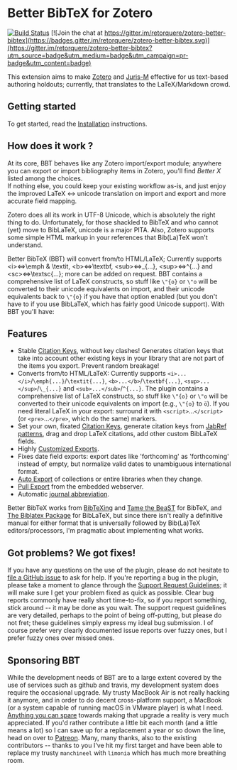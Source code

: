 # Better BibTeX for Zotero

[![Build Status](https://travis-ci.org/retorquere/zotero-better-bibtex.svg?branch=master)](https://travis-ci.org/retorquere/zotero-better-bibtex)
[![Join the chat at https://gitter.im/retorquere/zotero-better-bibtex](https://badges.gitter.im/retorquere/zotero-better-bibtex.svg)](https://gitter.im/retorquere/zotero-better-bibtex?utm_source=badge&utm_medium=badge&utm_campaign=pr-badge&utm_content=badge)

This extension aims to make [Zotero](https://www.zotero.org) and [Juris-M](https://juris-m.github.io) effective for us text-based authoring holdouts; currently, that translates to the LaTeX/Markdown crowd.

## Getting started
To get started, read the [Installation](https://retorque.re/zotero-better-bibtex/installation/) instructions.

## How does it work ?
At its core, BBT behaves like any Zotero import/export module; anywhere you can export or import bibliography items in Zotero,
you'll find *Better X* listed among the choices.  
If nothing else, you could keep your existing workflow as-is, and just enjoy the improved LaTeX &harr; unicode translation on import and export and more accurate field mapping.

Zotero does all its work in UTF-8 Unicode, which is absolutely the right thing to do. Unfortunately, for those shackled
to BibTeX and who cannot (yet) move to BibLaTeX, unicode is a major PITA. Also, Zotero supports some simple HTML markup
in your references that Bib(La)TeX won't understand.

Better BibTeX (BBT) will convert from/to HTML/LaTeX; Currently supports &lt;i&gt;&#8660;\emph &amp; \textit, &lt;b&gt;&#8660;\textbf,
&lt;sub&gt;&#8660;\_{...}, &lt;sup&gt;&#8660;^{...} and &lt;sc&gt;&#8660;\\textsc{...}; more can be added on request.
BBT contains a comprehensive list of LaTeX constructs, so stuff like `\"{o}` or `\"o` will be converted to their unicode
equivalents on import, and their unicode equivalents back to `\"{o}` if you have that option enabled (but you don't
have to if you use BibLaTeX, which has fairly good Unicode support). With BBT you'll have:

## Features
* Stable [Citation Keys](https://retorque.re/zotero-better-bibtex/citing/), without key clashes! Generates citation keys that take into account other existing keys in your library
  that are not part of the items you export. Prevent random breakage!
* Converts from/to HTML/LaTeX: Currently supports `<i>...</i>`/`\emph{...}`/`\textit{...}`, `<b>...</b>`/`\textbf{...}`, `<sup>...</sup>`/`\_{...}` and `<sub>...</sub>`/`^{...}`. 
  The plugin contains a comprehensive list of LaTeX constructs, so stuff like `\"{o}` or `\"o` will be converted to their unicode equivalents on import (e.g., `\"{o}` to `ö`). If you need
  literal LaTeX in your export: surround it with `<script>`...`</script>` (or `<pre>`...`</pre>`, which do the same) markers.
* Set your own, fixated [Citation Keys](https://retorque.re/zotero-better-bibtex/citing/), generate citation keys from [JabRef patterns](https://help.jabref.org/en/BibtexKeyPatterns), drag and drop LaTeX citations, add other custom BibLaTeX fields.
* Highly [Customized Exports](https://retorque.re/zotero-better-bibtex/exporting/).
* Fixes date field exports: export dates like 'forthcoming' as 'forthcoming' instead of empty, but normalize valid dates
  to unambiguous international format.
* [Auto Export](https://retorque.re/zotero-better-bibtex/exporting/auto/) of collections or entire libraries when they change.
* [Pull Export](https://retorque.re/zotero-better-bibtex/exporting/pull/) from the embedded webserver.
* Automatic [journal abbreviation](https://retorque.re/zotero-better-bibtex/citing/).


Better BibTeX works from [BibTeXing](http://ctan.cs.uu.nl/biblio/bibtex/base/btxdoc.pdf) and [Tame the
BeaST](http://www.lsv.ens-cachan.fr/~markey/BibTeX/doc/ttb_en.pdf) for BibTeX, and
[The Biblatex Package](http://mirrors.ctan.org/macros/latex/contrib/biblatex/doc/biblatex.pdf) for BibLaTeX, but
since there isn't really a definitive manual for either format that is universally followed by Bib(La)TeX
editors/processors, I'm pragmatic about implementing what works.

## Got problems? We got fixes!

If you have any questions on the use of the plugin, please do not hesitate to [file a GitHub issue](https://github.com/retorquere/zotero-better-bibtex/issues/new)
to ask for help. If you're reporting a bug in the plugin, please take a moment to glance through the 
[Support Request Guidelines](https://retorque.re/zotero-better-bibtex/support/);
it will make sure I get your problem fixed as quick as possible. Clear bug reports commonly have really short
time-to-fix, so if you report something, stick around -- it may be done as you wait.
The support request guidelines are very detailed, perhaps to the point of being off-putting, but please do not fret;
these guidelines simply express my ideal bug submission.
I of course prefer very clearly documented issue reports over fuzzy ones,
but I prefer fuzzy ones over missed ones.

## Sponsoring BBT

While the development needs of BBT are to a large extent covered by the use of services such as github and travis, my development system does require the occasional upgrade.
My trusty MacBook Air is not really hacking it anymore, and in order to do decent cross-platform support, a MacBook (or a system capable of running macOS in VMware player) is what I need. [Anything you can spare](https://www.paypal.me/retorquere)  towards making that upgrade a reality is very much appreciated. If you'd rather contribute a little bit each month (and a little means a lot) so I can save up for a replacement a year or so down the line, head on over to [Patreon](https://www.patreon.com/retorquere). Many, many thanks, also to the existing contributors -- thanks to you I've hit my first target and have been able to replace my trusty `manchineel` with `limonia` which has much more breathing room.
